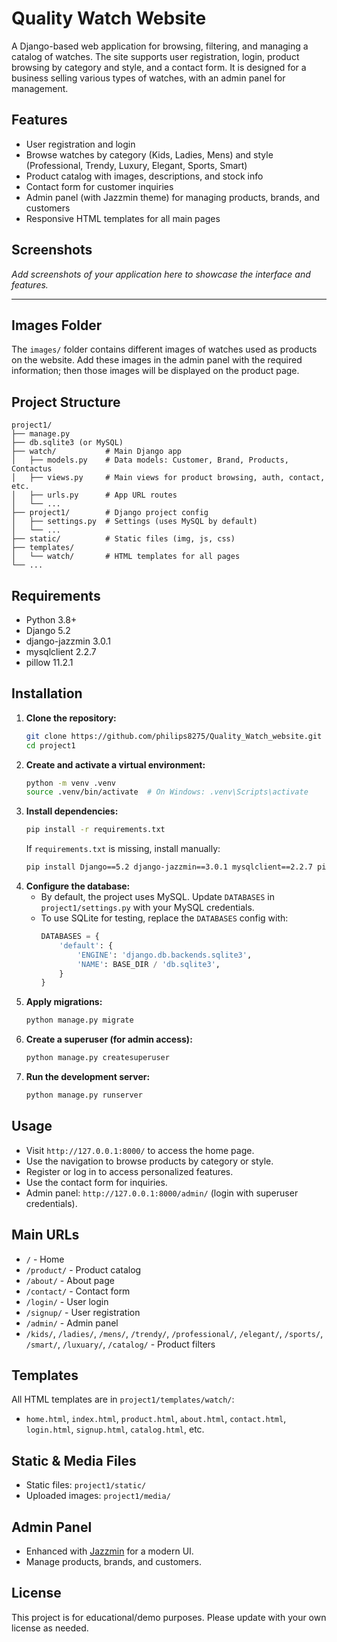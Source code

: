 # Quality Watch Website

A Django-based web application for browsing, filtering, and managing a catalog of watches. The site supports user registration, login, product browsing by category and style, and a contact form. It is designed for a business selling various types of watches, with an admin panel for management.

## Features

- User registration and login
- Browse watches by category (Kids, Ladies, Mens) and style (Professional, Trendy, Luxury, Elegant, Sports, Smart)
- Product catalog with images, descriptions, and stock info
- Contact form for customer inquiries
- Admin panel (with Jazzmin theme) for managing products, brands, and customers
- Responsive HTML templates for all main pages

## Screenshots

_Add screenshots of your application here to showcase the interface and features._

---

## Images Folder

The `images/` folder contains different images of watches used as products on the website.
Add these images in the admin panel with the required information; then those images will be displayed on the product page.

## Project Structure

```
project1/
├── manage.py
├── db.sqlite3 (or MySQL)
├── watch/           # Main Django app
│   ├── models.py    # Data models: Customer, Brand, Products, Contactus
│   ├── views.py     # Main views for product browsing, auth, contact, etc.
│   ├── urls.py      # App URL routes
│   └── ...
├── project1/        # Django project config
│   ├── settings.py  # Settings (uses MySQL by default)
│   └── ...
├── static/          # Static files (img, js, css)
├── templates/
│   └── watch/       # HTML templates for all pages
└── ...
```

## Requirements

- Python 3.8+
- Django 5.2
- django-jazzmin 3.0.1
- mysqlclient 2.2.7
- pillow 11.2.1

## Installation

1. **Clone the repository:**
   ```bash
   git clone https://github.com/philips8275/Quality_Watch_website.git
   cd project1
   ```
2. **Create and activate a virtual environment:**
   ```bash
   python -m venv .venv
   source .venv/bin/activate  # On Windows: .venv\Scripts\activate
   ```
3. **Install dependencies:**
   ```bash
   pip install -r requirements.txt
   ```
   If `requirements.txt` is missing, install manually:
   ```bash
   pip install Django==5.2 django-jazzmin==3.0.1 mysqlclient==2.2.7 pillow==11.2.1
   ```
4. **Configure the database:**
   - By default, the project uses MySQL. Update `DATABASES` in `project1/settings.py` with your MySQL credentials.
   - To use SQLite for testing, replace the `DATABASES` config with:
     ```python
     DATABASES = {
         'default': {
             'ENGINE': 'django.db.backends.sqlite3',
             'NAME': BASE_DIR / 'db.sqlite3',
         }
     }
     ```
5. **Apply migrations:**
   ```bash
   python manage.py migrate
   ```
6. **Create a superuser (for admin access):**
   ```bash
   python manage.py createsuperuser
   ```
7. **Run the development server:**
   ```bash
   python manage.py runserver
   ```

## Usage

- Visit `http://127.0.0.1:8000/` to access the home page.
- Use the navigation to browse products by category or style.
- Register or log in to access personalized features.
- Use the contact form for inquiries.
- Admin panel: `http://127.0.0.1:8000/admin/` (login with superuser credentials).

## Main URLs

- `/` - Home
- `/product/` - Product catalog
- `/about/` - About page
- `/contact/` - Contact form
- `/login/` - User login
- `/signup/` - User registration
- `/admin/` - Admin panel
- `/kids/`, `/ladies/`, `/mens/`, `/trendy/`, `/professional/`, `/elegant/`, `/sports/`, `/smart/`, `/luxuary/`, `/catalog/` - Product filters

## Templates

All HTML templates are in `project1/templates/watch/`:
- `home.html`, `index.html`, `product.html`, `about.html`, `contact.html`, `login.html`, `signup.html`, `catalog.html`, etc.

## Static & Media Files

- Static files: `project1/static/`
- Uploaded images: `project1/media/`

## Admin Panel

- Enhanced with [Jazzmin](https://django-jazzmin.readthedocs.io/) for a modern UI.
- Manage products, brands, and customers.

## License

This project is for educational/demo purposes. Please update with your own license as needed. 